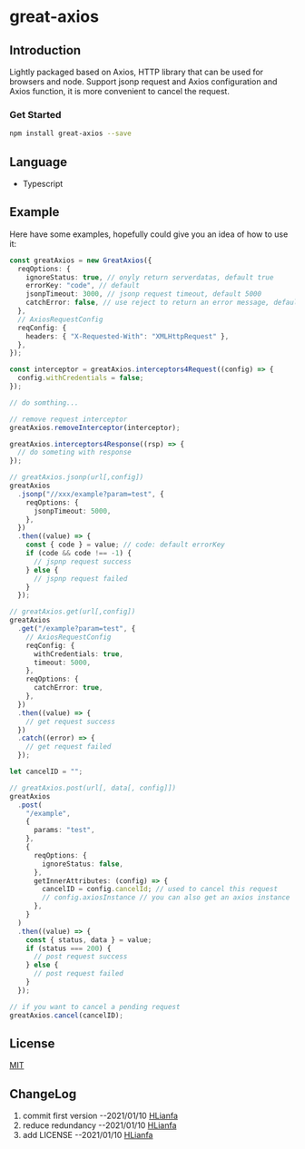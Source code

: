 # great-axios

## Introduction

Lightly packaged based on Axios, HTTP library that can be used for browsers and node. Support jsonp request and Axios configuration and Axios function, it is more convenient to cancel the request.

### Get Started

```bash
npm install great-axios --save
```

## Language

- Typescript

## Example

Here have some examples, hopefully could give you an idea of how to use it:

```typescript
const greatAxios = new GreatAxios({
  reqOptions: {
    ignoreStatus: true, // onyly return serverdatas, default true
    errorKey: "code", // default
    jsonpTimeout: 3000, // jsonp request timeout, default 5000
    catchError: false, // use reject to return an error message, default false
  },
  // AxiosRequestConfig
  reqConfig: {
    headers: { "X-Requested-With": "XMLHttpRequest" },
  },
});

const interceptor = greatAxios.interceptors4Request((config) => {
  config.withCredentials = false;
});

// do somthing...

// remove request interceptor
greatAxios.removeInterceptor(interceptor);

greatAxios.interceptors4Response((rsp) => {
  // do someting with response
});

// greatAxios.jsonp(url[,config])
greatAxios
  .jsonp("//xxx/example?param=test", {
    reqOptions: {
      jsonpTimeout: 5000,
    },
  })
  .then((value) => {
    const { code } = value; // code: default errorKey
    if (code && code !== -1) {
      // jspnp request success
    } else {
      // jspnp request failed
    }
  });

// greatAxios.get(url[,config])
greatAxios
  .get("/example?param=test", {
    // AxiosRequestConfig
    reqConfig: {
      withCredentials: true,
      timeout: 5000,
    },
    reqOptions: {
      catchError: true,
    },
  })
  .then((value) => {
    // get request success
  })
  .catch((error) => {
    // get request failed
  });

let cancelID = "";

// greatAxios.post(url[, data[, config]])
greatAxios
  .post(
    "/example",
    {
      params: "test",
    },
    {
      reqOptions: {
        ignoreStatus: false,
      },
      getInnerAttributes: (config) => {
        cancelID = config.cancelId; // used to cancel this request
        // config.axiosInstance // you can also get an axios instance
      },
    }
  )
  .then((value) => {
    const { status, data } = value;
    if (status === 200) {
      // post request success
    } else {
      // post request failed
    }
  });

// if you want to cancel a pending request
greatAxios.cancel(cancelID);
```

## License
[MIT](./LICENSE)

## ChangeLog
1. commit first version --2021/01/10 [HLianfa](https://github.com/Hlianfa)
2. reduce redundancy --2021/01/10 [HLianfa](https://github.com/Hlianfa)
3. add LICENSE --2021/01/10 [HLianfa](https://github.com/Hlianfa)
